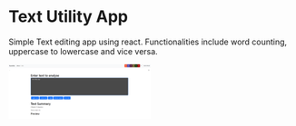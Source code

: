 # Text Utility App
Simple Text editing app using react. Functionalities include word counting, uppercase to lowercase and vice versa.

<img src = "https://github.com/Jerome-4-2/TextUtilityApp/blob/main/Screenshot%20(141).png?raw=true" width = "250px">
